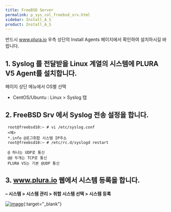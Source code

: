 ```yaml
---
title: FreeBSD Server
permalink: p_sys_col_freebsd_srv.html
sidebar: Install_A_S
product: Install_A_S
---
```


반드시 www.plura.io 우측 상단의 Install Agents 페이지에서 확인하여 설치하시길 바랍니다.

## 1. Syslog 를 전달받을 Linux 계열의 시스템에 PLURA V5 Agent를 설치합니다.

페이지 상단 메뉴에서 OS별 선택

  - CentOS/Ubuntu : Linux > Syslog 탭
 

## 2. FreeBSD Srv 에서 Syslog 전송 설정을 합니다.

     root@freebsd10:~ # vi /etc/syslog.conf
     <예>
     *.info @로그취합 시스템 IP주소
     root@freebsd10:~ # /etc/rc.d/syslogd restart

     @ 하나는 UDP로 통신
     @@ 두개는 TCP로 통신
     PLURA V5는 기본 @UDP 통신

## 3. www.plura.io 웹에서 시스템 등록을 합니다.
**– 시스템 > 시스템 관리 > 취합 시스템 선택 > 시스템 등록**

 [![image](/docs/images/Ins_G/FreeBSD/freebsd.png)](/docs/images/Ins_G/FreeBSD/freebsd.png){:target="_blank"}
